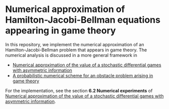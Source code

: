 # Numerical approximation of Hamilton-Jacobi-Bellman equations appearing in game theory

In this repository, we implement the numerical approximation of an Hamilton-Jacobi-Bellman problem that appears in game theory. The numerical analysis is discussed in a more general framework in 

- [Numerical approximation of the value of a stochastic differential games with asymmetric information](https://doi.org/10.1137/19M1309997)
- [A probabilistic numerical scheme for an obstacle problem arising in game theory](https://link.springer.com/article/10.1007/s00245-012-9175-z)

For the implementation, see the section **6.2 Numerical experiments** of [Numerical approximation of the value of a stochastic differential games with asymmetric information](https://doi.org/10.1137/19M1309997).
